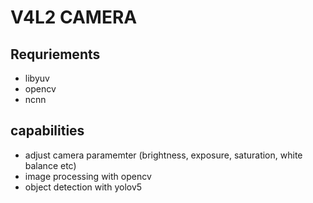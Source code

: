 # V4L2 CAMERA

## Requriements
- libyuv
- opencv
- ncnn
## capabilities
- adjust camera paramemter (brightness, exposure, saturation, white balance etc)
- image processing with opencv
- object detection with yolov5
